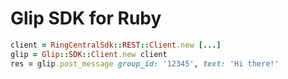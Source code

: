 Glip SDK for Ruby
=================

```ruby
client = RingCentralSdk::REST::Client.new [...]
glip = Glip::SDK::Client.new client
res = glip.post_message group_id: '12345', text: 'Hi there!'
```